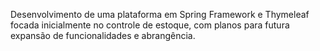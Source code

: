 Desenvolvimento de uma plataforma em Spring Framework e Thymeleaf focada inicialmente no controle de estoque, com planos para futura expansão de funcionalidades e abrangência.
